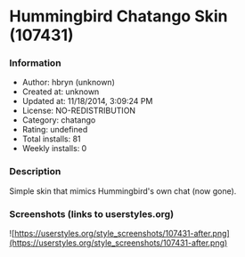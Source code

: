 # Hummingbird Chatango Skin (107431)

### Information
- Author: hbryn (unknown)
- Created at: unknown
- Updated at: 11/18/2014, 3:09:24 PM
- License: NO-REDISTRIBUTION
- Category: chatango
- Rating: undefined
- Total installs: 81
- Weekly installs: 0


### Description
Simple skin that mimics Hummingbird's own chat (now gone).


### Screenshots (links to userstyles.org)
![https://userstyles.org/style_screenshots/107431-after.png](https://userstyles.org/style_screenshots/107431-after.png)


